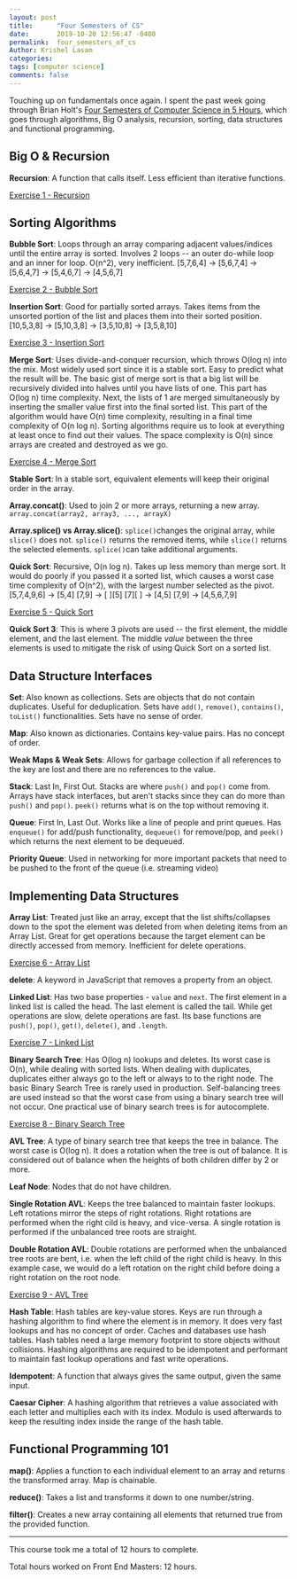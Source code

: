 ```yaml
---
layout: post
title:      "Four Semesters of CS"
date:       2019-10-20 12:56:47 -0400
permalink:  four_semesters_of_cs
Author: Krishel Lasam
categories: 
tags: [computer science]
comments: false
---
```


Touching up on fundamentals once again. I spent the past week going through Brian Holt's [Four Semesters of Computer Science in 5 Hours](https://frontendmasters.com/courses/computer-science/), which goes through algorithms, Big O analysis, recursion, sorting, data structures and functional programming.

## Big O & Recursion

**Recursion**: A function that calls itself. Less efficient than iterative functions.

[Exercise 1 - Recursion](https://github.com/krishl/javascript/blob/master/four-semesters-of-computer-science-in-5-hours/exercise-1-recursion-solution.js)

## Sorting Algorithms
**Bubble Sort**: Loops through an array comparing adjacent values/indices until the entire array is sorted. Involves 2 loops -- an outer do-while loop and an inner for loop. O(n^2), very inefficient. [5,7,6,4] -> [5,6,7,4] -> [5,6,4,7] -> [5,4,6,7] -> [4,5,6,7]

[Exercise 2 - Bubble Sort](https://github.com/krishl/javascript/blob/master/four-semesters-of-computer-science-in-5-hours/exercise-2-bubble-sort-solution.js)

**Insertion Sort**: Good for partially sorted arrays. Takes items from the unsorted portion of the list and places them into their sorted position. [10,5,3,8] -> [5,10,3,8] -> [3,5,10,8] -> [3,5,8,10]

[Exercise 3 - Insertion Sort](https://github.com/krishl/javascript/blob/master/four-semesters-of-computer-science-in-5-hours/exercise-3-insertion-sort-solution.js)

**Merge Sort**: Uses divide-and-conquer recursion, which throws O(log n) into the mix. Most widely used sort since it is a stable sort. Easy to predict what the result will be. The basic gist of merge sort is that a big list will be recursively divided into halves until you have lists of one. This part has O(log n) time complexity. Next, the lists of 1 are merged simultaneously by inserting the smaller value first into the final sorted list. This part of the algorithm would have O(n) time complexity, resulting in a final time complexity of O(n log n). Sorting algorithms require us to look at everything at least once to find out their values. The space complexity is O(n) since arrays are created and destroyed as we go.

[Exercise 4 - Merge Sort](https://github.com/krishl/javascript/blob/master/four-semesters-of-computer-science-in-5-hours/exercise-4-merge-sort-solution.js)

**Stable Sort**: In a stable sort, equivalent elements will keep their original order in the array.

**Array.concat()**: Used to join 2 or more arrays, returning a new array. `array.concat(array2, array3, ..., arrayX)`

**Array.splice() vs Array.slice()**: `splice()`changes the original array, while `slice()` does not. `splice()` returns the removed items, while `slice()` returns the selected elements. `splice()`can take additional arguments.

**Quick Sort**: Recursive, O(n log n). Takes up less memory than merge sort. It would do poorly if you passed it a sorted list, which causes a worst case time complexity of O(n^2), with the largest number selected as the pivot. [5,7,4,9,6] -> [5,4] [7,9] -> [ ][5] [7][ ] -> [4,5] [7,9] -> [4,5,6,7,9]

[Exercise 5 - Quick Sort](https://github.com/krishl/javascript/blob/master/four-semesters-of-computer-science-in-5-hours/exercise-5-quick-sort-solution.js)

**Quick Sort 3**: This is where 3 pivots are used -- the first element, the middle element, and the last element. The middle *value* between the three elements is used to mitigate the risk of using Quick Sort on a sorted list.

## Data Structure Interfaces
**Set**: Also known as collections. Sets are objects that do not contain duplicates. Useful for deduplication. Sets have `add()`, `remove()`, `contains()`, `toList()` functionalities. Sets have no sense of order.

**Map**: Also known as dictionaries. Contains key-value pairs. Has no concept of order.

**Weak Maps & Weak Sets**: Allows for garbage collection if all references to the key are lost and there are no references to the value.

**Stack**: Last In, First Out. Stacks are where `push()` and `pop()` come from. Arrays have stack interfaces, but aren't stacks since they can do more than `push()` and `pop()`. `peek()` returns what is on the top without removing it.

**Queue**: First In, Last Out. Works like a line of people and print queues. Has `enqueue()` for add/push functionality, `dequeue()` for remove/pop, and `peek()` which returns the next element to be dequeued.

**Priority Queue**: Used in networking for more important packets that need to be pushed to the front of the queue (i.e. streaming video)

## Implementing Data Structures
**Array List**: Treated just like an array, except that the list shifts/collapses down to the spot the element was deleted from when deleting items from an Array List. Great for get operations because the target element can be directly accessed from memory. Inefficient for delete operations.

[Exercise 6 - Array List](https://github.com/krishl/javascript/blob/master/four-semesters-of-computer-science-in-5-hours/exercise-6-array-list-solution.js)

**delete**: A keyword in JavaScript that removes a property from an object.

**Linked List**: Has two base properties - `value` and `next`. The first element in a linked list is called the head. The last element is called the tail. While get operations are slow, delete operations are fast. Its base functions are `push()`, `pop()`, `get()`, `delete()`, and `.length`.

[Exercise 7 - Linked List](https://github.com/krishl/javascript/blob/master/four-semesters-of-computer-science-in-5-hours/exercise-7-linked-list-solution.js)

**Binary Search Tree**: Has O(log n) lookups and deletes. Its worst case is O(n), while dealing with sorted lists. When dealing with duplicates, duplicates either always go to the left or always to to the right node. The basic Binary Search Tree is rarely used in production. Self-balancing trees are used instead so that the worst case from using a binary search tree will not occur. One practical use of  binary search trees is for autocomplete.

[Exercise 8 - Binary Search Tree](https://github.com/krishl/javascript/blob/master/four-semesters-of-computer-science-in-5-hours/exercise-8-binary-search-tree-solution.js)

**AVL Tree**: A type of binary search tree that keeps the tree in balance. The worst case is O(log n). It does a rotation when the tree is out of balance. It is considered out of balance when the heights of both children differ by 2 or more.

**Leaf Node**: Nodes that do not have children.

**Single Rotation AVL**: Keeps the tree balanced to maintain faster lookups. Left rotations mirror the steps of right rotations. Right rotations are performed when the right cild is heavy, and vice-versa. A single rotation is performed if the unbalanced tree roots are straight.

**Double Rotation AVL**: Double rotations are performed when the unbalanced tree roots are bent, i.e. when the left child of the right child is heavy. In this example case, we would do a left rotation on the right child before doing a right rotation on the root node.

[Exercise 9 - AVL Tree](https://github.com/krishl/javascript/blob/master/four-semesters-of-computer-science-in-5-hours/exercise-9-avl-tree-solution.js)

**Hash Table**: Hash tables are key-value stores.  Keys are run through a hashing algorithm to find where the element is in memory. It does very fast lookups and has no concept of order. Caches and databases use hash tables. Hash tables need a large memory footprint to store objects without collisions. Hashing algorithms are required to be idempotent and performant to maintain fast lookup operations and fast write operations.

**Idempotent**: A function that always gives the same output, given the same input.

**Caesar Cipher**: A hashing algorithm that retrieves a value associated with each letter and multiplies each with its index. Modulo is used afterwards to keep the resulting index inside the range of the hash table.

## Functional Programming 101
**map()**: Applies a function to each individual element to an array and returns the transformed array. Map is chainable.

**reduce()**: Takes a list and transforms it down to one number/string.

**filter()**: Creates a new array containing all elements that returned true from the provided function.

---

This course took me a total of 12 hours to complete.

Total hours worked on Front End Masters: 12 hours.
